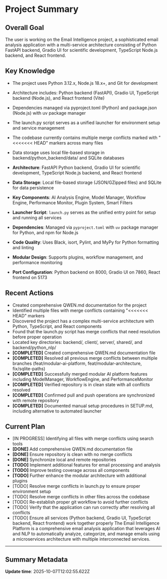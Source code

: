 # Project Summary

## Overall Goal
The user is working on the Email Intelligence project, a sophisticated email analysis application with a multi-service architecture consisting of Python FastAPI backend, Gradio UI for scientific development, TypeScript Node.js backend, and React frontend.

## Key Knowledge
- The project uses Python 3.12.x, Node.js 18.x+, and Git for development
- Architecture includes: Python backend (FastAPI), Gradio UI, TypeScript backend (Node.js), and React frontend (Vite)
- Dependencies managed via pyproject.toml (Python) and package.json (Node.js) with uv package manager
- The launch.py script serves as a unified launcher for environment setup and service management
- The codebase currently contains multiple merge conflicts marked with "<<<<<<< HEAD" markers across many files
- Data storage uses local file-based storage in backend/python_backend/data/ and SQLite databases

- **Architecture**: FastAPI Python backend, Gradio UI for scientific development, TypeScript Node.js backend, and React frontend
- **Data Storage**: Local file-based storage (JSON/GZipped files) and SQLite for data persistence
- **Key Components**: AI Analysis Engine, Model Manager, Workflow Engine, Performance Monitor, Plugin System, Smart Filters
- **Launcher Script**: `launch.py` serves as the unified entry point for setup and running all services
- **Dependencies**: Managed via `pyproject.toml` with `uv` package manager for Python, and npm for Node.js
- **Code Quality**: Uses Black, isort, Pylint, and MyPy for Python formatting and linting
- **Modular Design**: Supports plugins, workflow management, and performance monitoring
- **Port Configuration**: Python backend on 8000, Gradio UI on 7860, React frontend on 5173

## Recent Actions
- Created comprehensive QWEN.md documentation for the project
- Identified multiple files with merge conflicts containing "<<<<<<< HEAD" markers
- Discovered the project has a complex multi-service architecture with Python, TypeScript, and React components
- Found that the launch.py script has merge conflicts that need resolution before proper operation
- Located key directories: backend/, client/, server/, shared/, and backend/python_nlp/
- **[COMPLETED]** Created comprehensive QWEN.md documentation file
- **[COMPLETED]** Resolved all previous merge conflicts between multiple branches (feat/modular-ai-platform, feat/modular-architecture, fix/sqlite-paths)
- **[COMPLETED]** Successfully merged modular AI platform features including ModelManager, WorkflowEngine, and PerformanceMonitor
- **[COMPLETED]** Verified repository is in clean state with all conflicts resolved
- **[COMPLETED]** Confirmed pull and push operations are synchronized with remote repository
- **[COMPLETED]** Documented manual setup procedures in SETUP.md, including alternative to automated launcher

## Current Plan
- [IN PROGRESS] Identifying all files with merge conflicts using search tools
- **[DONE]** Add comprehensive QWEN.md documentation file
- **[DONE]** Ensure repository is clean with no merge conflicts
- **[DONE]** Synchronize local and remote repositories
- **[TODO]** Implement additional features for email processing and analysis
- **[TODO]** Improve testing coverage across all components
- **[TODO]** Further enhance the modular architecture with additional plugins
- [TODO] Resolve merge conflicts in launch.py to ensure proper environment setup
- [TODO] Resolve merge conflicts in other files across the codebase
- [TODO] Re-establish proper git workflow to avoid further conflicts
- [TODO] Verify that the application can run correctly after resolving all conflicts
- [TODO] Ensure all services (Python backend, Gradio UI, TypeScript backend, React frontend) work together properly
The Email Intelligence Platform is a comprehensive email analysis application that leverages AI and NLP to automatically analyze, categorize, and manage emails using a microservices architecture with multiple interconnected services.


---

## Summary Metadata
**Update time**: 2025-10-07T12:02:55.622Z 
